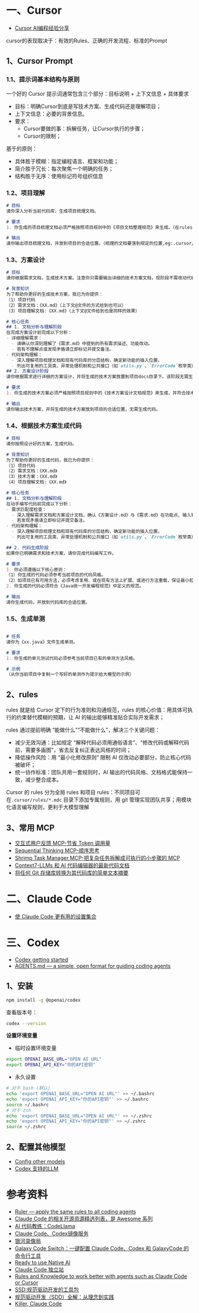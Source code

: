 # 一、Cursor

- [Cursor AI编程经验分享](https://mp.weixin.qq.com/s/UM3nBcX6JpYtnchSCdrxOA)

cursor的表现取决于：有效的Rules、正确的开发流程、标准的Prompt

## 1、Cursor Prompt

### 1.1、提示词基本结构与原则

一个好的 Cursor 提示词通常包含三个部分：目标说明 + 上下文信息 + 具体要求
- 目标：明确Cursor到底是写技术方案、生成代码还是理解项目；
- 上下文信息：必要的背景信息。
- 要求：
    - Cursor要做的事：拆解任务，让Cursor执行的步骤；
    - Cursor的限制；

基于的原则：
- 具体胜于模糊：指定编程语言、框架和功能；
- 简介胜于冗长：每次聚焦一个明确的任务；
- 结构胜于无序：使用标记符号组织信息

### 1.2、项目理解

```md
# 目标
请你深入分析当前代码库，生成项目梳理文档。

# 要求
1. 你生成的项目梳理文档必须严格按照项目规则中的《项目文档整理规范》来生成。（在rules使用不规范的情况下可以明确指出）

# 输出
请你输出项目梳理文档，并放到项目的合适位置。（梳理的文档要落到规定的位置,eg:.cursor/docs中）
```

### 1.3、方案设计

```md
# 目标
请你根据需求文档，生成技术方案。注意你只需要输出详细的技术方案文档，现阶段不需改动代码。（此时需求文档已经以文档的形式放到了我们的项目中）

# 背景知识
为了帮助你更好的生成技术方案，我已为你提供：
（1）项目代码
（2）需求文档：《XX.md》（上下文@文件的方式给到也可以）
（3）项目理解文档:《XX.md》（上下文@文件给到也是同样的效果）

# 核心任务
## 1. 文档分析与理解阶段  
在完成方案设计前完成以下分析：  
- 详细理解需求：  
  - 请确认你深刻理解了《需求.md》中提到的所有需求描述、功能改动。  
  - 若有不理解点或发现矛盾请立即标记并提交备注。  
- 代码架构理解：  
  - 深入理解项目梳理文档和现有代码库的分层结构，确定新功能的插入位置。  
  - 列出可复用的工具类、异常处理机制和公共接口（如`utils.py`、`ErrorCode`枚举类）。 
## 2. 方案设计阶段
请你根据需求进行详细的方案设计，并将生成的技术方案放置到项目docs目录下。该阶段无需生成代码。

# 要求
1. 你生成的技术方案必须严格按照项目规则中的《技术方案设计文档规范》来生成，并符合技术方案设计文档模板。

# 输出
请你输出技术方案，并将生成的技术方案放到项目的合适位置，无需生成代码。
```

### 1.4、根据技术方案生成代码

```md
# 目标
请你按照设计好的方案，生成代码。

# 背景知识
为了帮助你更好的生成代码，我已为你提供：
（1）项目代码
（2）需求文档：《XX.md》
（3）技术方案：《XX.md》
（4）项目理解文档:《XX.md》

# 核心任务
## 1. 文档分析与理解阶段  
在动手编写代码前完成以下分析：  
- 需求匹配度检查：  
  - 深入理解需求文档和方案设计文档，确认《方案设计.md》与《需求.md》在功能点、输入输出、异常场景上的完全一致性。  
  - 若发现矛盾请立即标记并提交备注。  
- 代码架构理解：  
  - 深入理解项目梳理文档和现有代码库的分层结构，确定新功能的插入位置。  
  - 列出可复用的工具类、异常处理机制和公共接口（如`utils.py`、`ErrorCode`枚举类）。  

## 2. 代码生成阶段
如果你已明确需求和技术方案，请你完成代码编写工作。

# 要求
1. 你必须遵循以下核心原则：
（1）你生成的代码必须参考当前项目的代码风格。
（2）如项目已有可用方法，必须考虑复用、或在现有方法上扩展、或进行方法重载，保证最小粒度改动，减少重复代码。
2. 你生成的代码必须符合《Java统一开发编程规范》中定义的规范。

# 输出
请你生成代码，并放到代码库的合适位置。
```

### 1.5、生成单测

```md

# 任务
请你为《xx.java》文件生成单测。

# 要求
1. 你生成的单元测试代码必须参考当前项目已有的单测方法风格。

# 示例
（从你当前项目中复制一个写好的单测作为提示给大模型的示例）
```

## 2、rules

rules 就是给 Cursor 定下的行为准则和沟通规范，rules 的核心价值：用具体可执行的约束替代模糊的预期，让 AI 的输出能够精准贴合实际开发需求；

rules 通过提前明确 “能做什么”“不能做什么”，解决三个关键问题：
- 减少无效沟通：比如规定 “解释代码必须用通俗语言”、“修改代码或解释代码前，需要多画图”，省去反复纠正表达风格的时间；
- 降低操作风险：用 “最小化修改原则” 限制 AI 仅改动必要部分，防止核心代码被破坏；
- 统一协作标准：团队共用一套规则时，AI 输出的代码风格、文档格式能保持一致，减少整合成本。

Cursor 的 rules 分为全局 rules 和项目 rules：不同项目可在`.cursor/rules/*.mdc` 目录下添加专属规则，用 git 管理实现团队共享；用模块化语言编写规则，更利于大模型理解

## 3、常用 MCP

- [交互式用户反馈 MCP-节省 Token 调用量](https://github.com/Minidoracat/mcp-feedback-enhanced)
- [Sequential Thinking MCP-顺序思考](https://github.com/arben-adm/mcp-sequential-thinking)
- [Shrimp Task Manager MCP-把复杂任务拆解成可执行的小步骤的 MCP](https://github.com/cjo4m06/mcp-shrimp-task-manager)
- [Context7-LLMs 和 AI 代码编辑器的最新代码文档](https://github.com/upstash/context7)
- [将任何 Git 存储库转换为其代码库的简单文本摘要](https://github.com/coderamp-labs/gitingest)

# 二、Claude Code

- [使 Claude Code 更有用的设置集合](https://github.com/wasabeef/claude-code-cookbook)

# 三、Codex

- [Codex getting started](https://github.com/openai/codex/blob/main/docs/getting-started.md)
- [AGENTS.md — a simple, open format for guiding coding agents](https://github.com/openai/agents.md)

## 1、安装

```bash
npm install -g @openai/codex
```
查看版本号：
```bash
codex --version
```

**设置环境变量**
- 临时设置环境变量
```bash
export OPENAI_BASE_URL="OPEN AI URL"
export OPENAI_API_KEY="你的API密钥"
```
- 永久设置
```bash
# 对于 bash (默认)
echo 'export OPENAI_BASE_URL="OPEN AI URL"' >> ~/.bashrc
echo 'export OPENAI_API_KEY="你的API密钥"' >> ~/.bashrc
source ~/.bashrc
# 对于 zsh
echo 'export OPENAI_BASE_URL="OPEN AI URL"' >> ~/.zshrc
echo 'export OPENAI_API_KEY="你的API密钥"' >> ~/.zshrc
source ~/.zshrc
```

## 2、配置其他模型

- [Config other models](https://github.com/openai/codex/blob/main/docs/config.md)
- [Codex 支持的LLM](https://github.com/openai/codex/blob/main/codex-cli/README.md)

# 参考资料

- [Ruler — apply the same rules to all coding agents](https://github.com/intellectronica/ruler)
- [Claude Code 的相关开源资源精选列表，是 Awesome 系列](https://github.com/hesreallyhim/awesome-claude-code)
- [AI 代码教练：CodeLlama](https://github.com/meta-llama/llama)
- [Claude Code、Codex镜像服务](https://aicoding.sh/)
- [银河录像局](https://nf.video/)
- [Galaxy Code Switch：一键配置 Claude Code、Codex 和 GalaxyCode 的命令行工具](https://www.npmjs.com/package/galaxycodeswitch?activeTab=readme)
- [Ready to use Native AI](https://2233.ai/aicoding)
- [Claude Code 独立站](https://cc.yhlxj.com/claude/web/dashboard)
- [Rules and Knowledge to work better with agents such as Claude Code or Cursor](https://github.com/steipete/agent-rules)
- [SSD:规范驱动开发的工具包](https://github.com/github/spec-kit)
- [规范驱动开发（SDD）全解：从理念到实践](https://blog.dengqi.org/posts/%E8%A7%84%E8%8C%83%E9%A9%B1%E5%8A%A8%E5%BC%80%E5%8F%91sdd%E5%85%A8%E8%A7%A3%E4%BB%8E%E7%90%86%E5%BF%B5%E5%88%B0%E5%AE%9E%E8%B7%B5%E7%BF%BB%E8%AF%91/)
- [Killer, Claude Code](https://cc.deeptoai.com/)